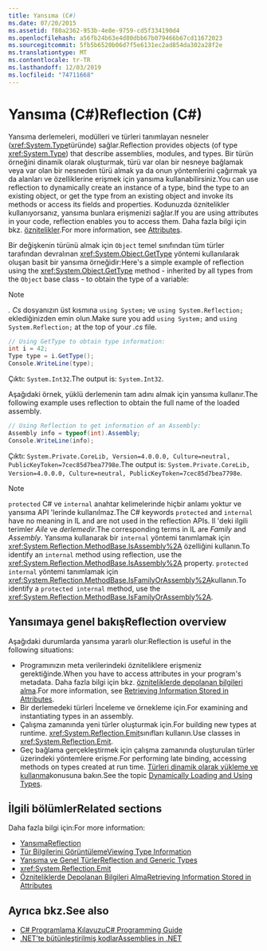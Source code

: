 ```yaml
---
title: Yansıma (C#)
ms.date: 07/20/2015
ms.assetid: f80a2362-953b-4e8e-9759-cd5f334190d4
ms.openlocfilehash: a56fb24b63e4d80dbb67b079466b67cd11672023
ms.sourcegitcommit: 5fb5b6520b06d7f5e6131ec2ad854da302a28f2e
ms.translationtype: MT
ms.contentlocale: tr-TR
ms.lasthandoff: 12/03/2019
ms.locfileid: "74711668"
---
```

# <a name="reflection-c"></a><span data-ttu-id="fc25f-102">Yansıma (C#)</span><span class="sxs-lookup"><span data-stu-id="fc25f-102">Reflection (C#)</span></span>

<span data-ttu-id="fc25f-103">Yansıma derlemeleri, modülleri ve türleri tanımlayan nesneler (<xref:System.Type>türünde) sağlar.</span><span class="sxs-lookup"><span data-stu-id="fc25f-103">Reflection provides objects (of type <xref:System.Type>) that describe assemblies, modules, and types.</span></span> <span data-ttu-id="fc25f-104">Bir türün örneğini dinamik olarak oluşturmak, türü var olan bir nesneye bağlamak veya var olan bir nesneden türü almak ya da onun yöntemlerini çağırmak ya da alanları ve özelliklerine erişmek için yansıma kullanabilirsiniz.</span><span class="sxs-lookup"><span data-stu-id="fc25f-104">You can use reflection to dynamically create an instance of a type, bind the type to an existing object, or get the type from an existing object and invoke its methods or access its fields and properties.</span></span> <span data-ttu-id="fc25f-105">Kodunuzda öznitelikler kullanıyorsanız, yansıma bunlara erişmenizi sağlar.</span><span class="sxs-lookup"><span data-stu-id="fc25f-105">If you are using attributes in your code, reflection enables you to access them.</span></span> <span data-ttu-id="fc25f-106">Daha fazla bilgi için bkz. [öznitelikler](../../../standard/attributes/index.md).</span><span class="sxs-lookup"><span data-stu-id="fc25f-106">For more information, see [Attributes](../../../standard/attributes/index.md).</span></span>

<span data-ttu-id="fc25f-107">Bir değişkenin türünü almak için `Object` temel sınıfından tüm türler tarafından devralınan <xref:System.Object.GetType> yöntemi kullanılarak oluşan basit bir yansıma örneğidir:</span><span class="sxs-lookup"><span data-stu-id="fc25f-107">Here's a simple example of reflection using the <xref:System.Object.GetType> method - inherited by all types from the `Object` base class - to obtain the type of a variable:</span></span>

> [!NOTE]
> <span data-ttu-id="fc25f-108">*. Cs* dosyanızın üst kısmına `using System;` ve `using System.Reflection;` eklediğinizden emin olun.</span><span class="sxs-lookup"><span data-stu-id="fc25f-108">Make sure you add `using System;` and `using System.Reflection;` at the top of your *.cs* file.</span></span>

```csharp
// Using GetType to obtain type information:
int i = 42;
Type type = i.GetType();
Console.WriteLine(type);
```

<span data-ttu-id="fc25f-109">Çıktı: `System.Int32`.</span><span class="sxs-lookup"><span data-stu-id="fc25f-109">The output is: `System.Int32`.</span></span>

<span data-ttu-id="fc25f-110">Aşağıdaki örnek, yüklü derlemenin tam adını almak için yansıma kullanır.</span><span class="sxs-lookup"><span data-stu-id="fc25f-110">The following example uses reflection to obtain the full name of the loaded assembly.</span></span>

```csharp
// Using Reflection to get information of an Assembly:
Assembly info = typeof(int).Assembly;
Console.WriteLine(info);
```

<span data-ttu-id="fc25f-111">Çıktı: `System.Private.CoreLib, Version=4.0.0.0, Culture=neutral, PublicKeyToken=7cec85d7bea7798e`.</span><span class="sxs-lookup"><span data-stu-id="fc25f-111">The output is: `System.Private.CoreLib, Version=4.0.0.0, Culture=neutral, PublicKeyToken=7cec85d7bea7798e`.</span></span>

> [!NOTE]
> <span data-ttu-id="fc25f-112">`protected` C# ve `internal` anahtar kelimelerinde hiçbir anlamı yoktur ve yansıma API 'lerinde kullanılmaz.</span><span class="sxs-lookup"><span data-stu-id="fc25f-112">The C# keywords `protected` and `internal` have no meaning in IL and are not used in the reflection APIs.</span></span> <span data-ttu-id="fc25f-113">Il 'deki ilgili terimler *Aile* ve *derlemedir*.</span><span class="sxs-lookup"><span data-stu-id="fc25f-113">The corresponding terms in IL are *Family* and *Assembly*.</span></span> <span data-ttu-id="fc25f-114">Yansıma kullanarak bir `internal` yöntemi tanımlamak için <xref:System.Reflection.MethodBase.IsAssembly%2A> özelliğini kullanın.</span><span class="sxs-lookup"><span data-stu-id="fc25f-114">To identify an `internal` method using reflection, use the <xref:System.Reflection.MethodBase.IsAssembly%2A> property.</span></span> <span data-ttu-id="fc25f-115">`protected internal` yöntemi tanımlamak için <xref:System.Reflection.MethodBase.IsFamilyOrAssembly%2A>kullanın.</span><span class="sxs-lookup"><span data-stu-id="fc25f-115">To identify a `protected internal` method, use the <xref:System.Reflection.MethodBase.IsFamilyOrAssembly%2A>.</span></span>

## <a name="reflection-overview"></a><span data-ttu-id="fc25f-116">Yansımaya genel bakış</span><span class="sxs-lookup"><span data-stu-id="fc25f-116">Reflection overview</span></span>

<span data-ttu-id="fc25f-117">Aşağıdaki durumlarda yansıma yararlı olur:</span><span class="sxs-lookup"><span data-stu-id="fc25f-117">Reflection is useful in the following situations:</span></span>

- <span data-ttu-id="fc25f-118">Programınızın meta verilerindeki özniteliklere erişmeniz gerektiğinde.</span><span class="sxs-lookup"><span data-stu-id="fc25f-118">When you have to access attributes in your program's metadata.</span></span> <span data-ttu-id="fc25f-119">Daha fazla bilgi için bkz. [özniteliklerde depolanan bilgileri alma](../../../standard/attributes/retrieving-information-stored-in-attributes.md).</span><span class="sxs-lookup"><span data-stu-id="fc25f-119">For more information, see [Retrieving Information Stored in Attributes](../../../standard/attributes/retrieving-information-stored-in-attributes.md).</span></span>
- <span data-ttu-id="fc25f-120">Bir derlemedeki türleri İnceleme ve örnekleme için.</span><span class="sxs-lookup"><span data-stu-id="fc25f-120">For examining and instantiating types in an assembly.</span></span>
- <span data-ttu-id="fc25f-121">Çalışma zamanında yeni türler oluşturmak için.</span><span class="sxs-lookup"><span data-stu-id="fc25f-121">For building new types at runtime.</span></span> <span data-ttu-id="fc25f-122"><xref:System.Reflection.Emit>sınıfları kullanın.</span><span class="sxs-lookup"><span data-stu-id="fc25f-122">Use classes in <xref:System.Reflection.Emit>.</span></span>
- <span data-ttu-id="fc25f-123">Geç bağlama gerçekleştirmek için çalışma zamanında oluşturulan türler üzerindeki yöntemlere erişme.</span><span class="sxs-lookup"><span data-stu-id="fc25f-123">For performing late binding, accessing methods on types created at run time.</span></span> <span data-ttu-id="fc25f-124">[Türleri dinamik olarak yükleme ve kullanma](../../../framework/reflection-and-codedom/dynamically-loading-and-using-types.md)konusuna bakın.</span><span class="sxs-lookup"><span data-stu-id="fc25f-124">See the topic [Dynamically Loading and Using Types](../../../framework/reflection-and-codedom/dynamically-loading-and-using-types.md).</span></span>

## <a name="related-sections"></a><span data-ttu-id="fc25f-125">İlgili bölümler</span><span class="sxs-lookup"><span data-stu-id="fc25f-125">Related sections</span></span>

<span data-ttu-id="fc25f-126">Daha fazla bilgi için:</span><span class="sxs-lookup"><span data-stu-id="fc25f-126">For more information:</span></span>

- [<span data-ttu-id="fc25f-127">Yansıma</span><span class="sxs-lookup"><span data-stu-id="fc25f-127">Reflection</span></span>](../../../framework/reflection-and-codedom/reflection.md)
- [<span data-ttu-id="fc25f-128">Tür Bilgilerini Görüntüleme</span><span class="sxs-lookup"><span data-stu-id="fc25f-128">Viewing Type Information</span></span>](../../../framework/reflection-and-codedom/viewing-type-information.md)
- [<span data-ttu-id="fc25f-129">Yansıma ve Genel Türler</span><span class="sxs-lookup"><span data-stu-id="fc25f-129">Reflection and Generic Types</span></span>](../../../framework/reflection-and-codedom/reflection-and-generic-types.md)
- <xref:System.Reflection.Emit>
- [<span data-ttu-id="fc25f-130">Özniteliklerde Depolanan Bilgileri Alma</span><span class="sxs-lookup"><span data-stu-id="fc25f-130">Retrieving Information Stored in Attributes</span></span>](../../../standard/attributes/retrieving-information-stored-in-attributes.md)

## <a name="see-also"></a><span data-ttu-id="fc25f-131">Ayrıca bkz.</span><span class="sxs-lookup"><span data-stu-id="fc25f-131">See also</span></span>

- [<span data-ttu-id="fc25f-132">C# Programlama Kılavuzu</span><span class="sxs-lookup"><span data-stu-id="fc25f-132">C# Programming Guide</span></span>](../index.md)
- [<span data-ttu-id="fc25f-133">.NET’te bütünleştirilmiş kodlar</span><span class="sxs-lookup"><span data-stu-id="fc25f-133">Assemblies in .NET</span></span>](../../../standard/assembly/index.md)
